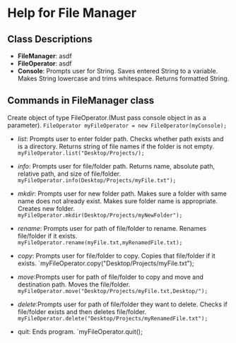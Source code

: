 # Help for File Manager


## Class Descriptions
- **FileManager**: asdf
- **FileOperator**: asdf
- **Console**: Prompts user for String. Saves entered String to a variable. Makes String lowercase and trims whitespace. Returns formatted String.

## Commands in FileManager class

Create object of type FileOperator.(Must pass console object in as a parameter).
`FileOperator myFileOperator = new FileOperator(myConsole);`

- *list*: Prompts user to enter folder path. Checks whether path exists and is a directory. Returns string of file names if the folder is not empty.
`myFileOperator.list("Desktop/Projects/);`

- *info*: Prompts user for file/folder path. Returns name, absolute path, relative path, and size of file/folder.
`myFileOperator.info(Desktop/Projects/myFile.txt");`

- *mkdir*: Prompts user for new folder path. Makes sure a folder with same name does not already exist. Makes sure folder name is appropriate. Creates new folder.
`myFileOperator.mkdir(Desktop/Projects/myNewFolder");`

- *rename*: Prompts user for path of file/folder to rename. Renames file/folder if it exists.
`myFileOperator.rename(myFile.txt,myRenamedFile.txt);`

- *copy*: Prompts user for file/folder to copy. Copies that file/folder if it exists.
`myFileOperator.copy("Desktop/Projects/myFile.txt");

- *move*:Prompts user for path of file/folder to copy and move and destination path. Moves the file/folder.
`myFileOperator.move("Desktop/Projects/myFile.txt,Desktop/");`

- *delete*:Prompts user for path of file/folder they want to delete. Checks if file/folder exists and then deletes file/folder.
`myFileOperator.delete("Desktop/Projects/myRenamedFile.txt");`

- quit: Ends program.
`myFileOperator.quit();

